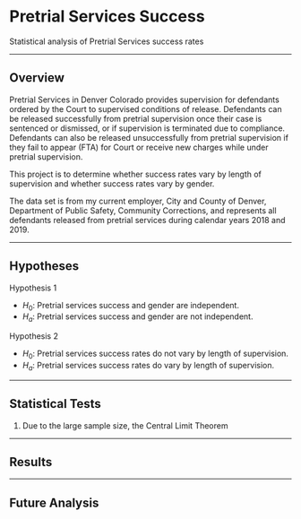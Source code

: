 # Pretrial Services Success
Statistical analysis of Pretrial Services success rates

***

## Overview
Pretrial Services in Denver Colorado provides supervision for defendants ordered by the Court to supervised conditions of release. Defendants can be released successfully from pretrial supervision once their case is sentenced or dismissed, or if supervision is terminated due to compliance. Defendants can also be released unsuccessfully from pretrial supervision if they fail to appear (FTA) for Court or receive new charges while under pretrial supervision.

This project is to determine whether success rates vary by length of supervision and whether success rates vary by gender.

The data set is from my current employer, City and County of Denver, Department of Public Safety, Community Corrections, and represents all defendants released from pretrial services during calendar years 2018 and 2019.

***

## Hypotheses
Hypothesis 1
* $H_0$: Pretrial services success and gender are independent.<br>
* $H_a$: Pretrial services success and gender are not independent.<br>


Hypothesis 2 
* $H_0$: Pretrial services success rates do not vary by length of supervision.<br>
* $H_a$: Pretrial services success rates do vary by length of supervision.<br>

***

## Statistical Tests
1. Due to the large sample size, the Central Limit Theorem 


***

## Results

***

## Future Analysis